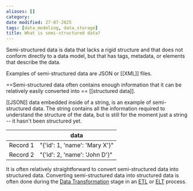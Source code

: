 ```yaml
---
aliases: []
category:
date modified: 27-07-2025
tags: [data_modeling, data_storage]
title: What is semi-structured data?
---
```


Semi-structured data is data that lacks a rigid structure and that does not conform directly to a data model, but that has tags, metadata, or elements that describe the data. 

Examples of semi-structured data are JSON or [[XML]] files. 

==Semi-structured data often contains enough information that it can be relatively easily converted into == [[structured data]]. 

[[JSON]] data embedded inside of a string, is an example of semi-structured data. The string contains all the information required to understand the structure of the data, but is still for the moment just a string -- it hasn't been structured yet.

|          | **data**                        |
| -------- | ------------------------------- |
| Record 1 | \"{'id': 1, 'name': 'Mary X'}\" |
| Record 2 | \"{'id': 2, 'name': 'John D'}\" |


It is often relatively straightforward to convert semi-structured data into structured data. Converting semi-structured data into structured data is often done during the [Data Transformation](Data%20Transformation.md) stage in an [ETL](ETL.md) or [ELT](term/elt.md) process.  



